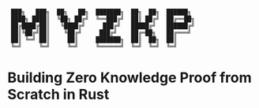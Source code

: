 ```
 ███╗   ███╗  ██╗   ██╗  ███████╗  ██╗  ██╗  ██████╗  
 ████╗ ████║  ╚██╗ ██╔╝  ╚══███╔╝  ██║ ██╔╝  ██╔══██╗ 
 ██╔████╔██║   ╚████╔╝     ███╔╝   █████╔╝   ██████╔╝ 
 ██║╚██╔╝██║    ╚██╔╝     ███╔╝    ██╔═██╗   ██╔═══╝  
 ██║ ╚═╝ ██║     ██║     ███████╗  ██║  ██╗  ██║      
 ╚═╝     ╚═╝     ╚═╝     ╚══════╝  ╚═╝  ╚═╝  ╚═╝     
```

# Building Zero Knowledge Proof from Scratch in Rust

